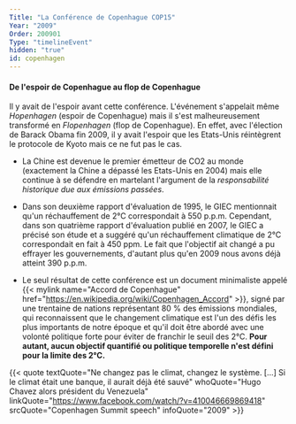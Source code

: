 ```yaml
---
Title: "La Conférence de Copenhague COP15"
Year: "2009"
Order: 200901
Type: "timelineEvent"
hidden: "true"
id: copenhagen
---
```


#### De l'espoir de Copenhague au flop de Copenhague

Il y avait de l'espoir avant cette conférence. L'événement s'appelait même _Hopenhagen_ (espoir de Copenhague) mais il s'est malheureusement transformé en _Flopenhagen_ (flop de Copenhague). En effet, avec l'élection de Barack Obama fin 2009, il y avait l'espoir que les Etats-Unis réintègrent le protocole de Kyoto mais ce ne fut pas le cas.

* La Chine est devenue le premier émetteur de CO2 au monde (exactement la Chine a dépassé les Etats-Unis en 2004) mais elle continue à se défendre en martelant l'argument de la _responsabilité historique due aux émissions passées_.
    
* Dans son deuxième rapport d'évaluation de 1995, le GIEC mentionnait qu'un réchauffement de 2°C correspondait à 550 p.p.m. Cependant, dans son quatrième rapport d'évaluation publié en 2007, le GIEC a précisé son étude et a suggéré qu'un réchauffement climatique de 2°C correspondait en fait à 450 ppm. Le fait que l'objectif ait changé a pu effrayer les gouvernements, d'autant plus qu'en 2009 nous avons déjà atteint 390 p.p.m.
    
* Le seul résultat de cette conférence est un document minimaliste appelé {{< mylink name="Accord de Copenhague" href="https://en.wikipedia.org/wiki/Copenhagen_Accord" >}}, signé par une trentaine de nations représentant 80 % des émissions mondiales, qui reconnaissent que le changement climatique est l'un des défis les plus importants de notre époque et qu'il doit être abordé avec une volonté politique forte pour éviter de franchir le seuil des 2°C. **Pour autant, aucun objectif quantifié ou politique temporelle n'est défini pour la limite des 2°C.**

{{< quote textQuote="Ne changez pas le climat, changez le système. [...] Si le climat était une banque, il aurait déjà été sauvé" whoQuote="Hugo Chavez alors président du Venezuela" linkQuote="https://www.facebook.com/watch/?v=410046669869418" srcQuote="Copenhagen Summit speech" infoQuote="2009" >}}